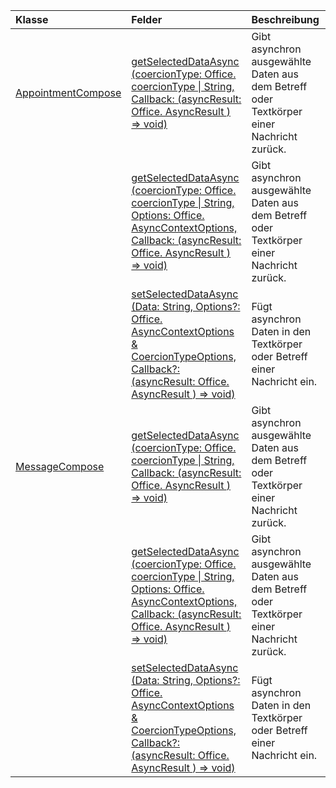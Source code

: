 | Klasse | Felder | Beschreibung |
|:---|:---|:---|
|[AppointmentCompose](/javascript/api/outlook/outlook.appointmentcompose)|[getSelectedDataAsync (coercionType: Office. coercionType \| String, Callback: (asyncResult: Office. AsyncResult <string> ) => void)](/javascript/api/outlook/outlook.appointmentcompose#getselecteddataasync-coerciontype--callback--asyncresult-)|Gibt asynchron ausgewählte Daten aus dem Betreff oder Textkörper einer Nachricht zurück.|
||[getSelectedDataAsync (coercionType: Office. coercionType \| String, Options: Office. AsyncContextOptions, Callback: (asyncResult: Office. AsyncResult <any> ) => void)](/javascript/api/outlook/outlook.appointmentcompose#getselecteddataasync-coerciontype--options--callback--asyncresult-)|Gibt asynchron ausgewählte Daten aus dem Betreff oder Textkörper einer Nachricht zurück.|
||[setSelectedDataAsync (Data: String, Options?: Office. AsyncContextOptions & CoercionTypeOptions, Callback?: (asyncResult: Office. AsyncResult <void> ) => void)](/javascript/api/outlook/outlook.appointmentcompose#setselecteddataasync-data--options--callback--asyncresult-)|Fügt asynchron Daten in den Textkörper oder Betreff einer Nachricht ein.|
|[MessageCompose](/javascript/api/outlook/outlook.messagecompose)|[getSelectedDataAsync (coercionType: Office. coercionType \| String, Callback: (asyncResult: Office. AsyncResult <any> ) => void)](/javascript/api/outlook/outlook.messagecompose#getselecteddataasync-coerciontype--callback--asyncresult-)|Gibt asynchron ausgewählte Daten aus dem Betreff oder Textkörper einer Nachricht zurück.|
||[getSelectedDataAsync (coercionType: Office. coercionType \| String, Options: Office. AsyncContextOptions, Callback: (asyncResult: Office. AsyncResult <any> ) => void)](/javascript/api/outlook/outlook.messagecompose#getselecteddataasync-coerciontype--options--callback--asyncresult-)|Gibt asynchron ausgewählte Daten aus dem Betreff oder Textkörper einer Nachricht zurück.|
||[setSelectedDataAsync (Data: String, Options?: Office. AsyncContextOptions & CoercionTypeOptions, Callback?: (asyncResult: Office. AsyncResult <void> ) => void)](/javascript/api/outlook/outlook.messagecompose#setselecteddataasync-data--options--callback--asyncresult-)|Fügt asynchron Daten in den Textkörper oder Betreff einer Nachricht ein.|
